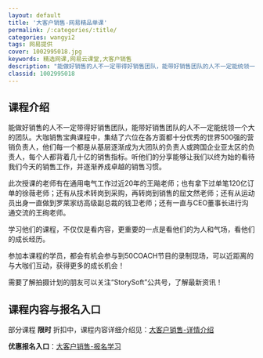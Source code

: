 ```yaml
---
layout: default
title: '大客户销售-网易精品单课'
permalink: /:categories/:title/
categories: wangyi2
tags: 网易提供
cover: 1002995018.jpg
keywords: 精选网课,网易云课堂,大客户销售
description: "能做好销售的人不一定带得好销售团队，能带好销售团队的人不一定能统领一个大的团队。大咖销售宝典课程中，集结了六位在各方面都十分优秀的世界500强的营销负责人，他们每一个都是从基层逐渐成为大团队"
classid: 1002995018
---
```


## 课程介绍

能做好销售的人不一定带得好销售团队，能带好销售团队的人不一定能统领一个大的团队。大咖销售宝典课程中，集结了六位在各方面都十分优秀的世界500强的营销负责人，他们每一个都是从基层逐渐成为大团队的负责人或跨国企业亚太区的负责人，每个人都背着几十亿的销售指标。听他们的分享能够让我们以终为始的看待我们今天的销售工作，并逐渐养成卓越的销售习惯。

此次授课的老师有在通用电气工作过近20年的王飚老师；也有拿下过单笔120亿订单的徐薇老师；还有从技术转岗到采购，再转岗到销售的屈文然老师；还有从运动员出身一直做到罗莱家纺高级副总裁的钱卫老师；还有一直与CEO董事长进行沟通交流的王绚老师。

学习他们的课程，不仅仅是看内容，更重要的一点是看他们的为人和气场，看他们的成长经历。

参加本课程的学员，都会有机会参与到50COACH节目的录制现场，可以近距离的与大咖们互动，获得更多的成长机会！

需要了解拍摄计划的朋友可以关注“StorySoft”公共号，了解最新资讯！

## 课程内容与报名入口

部分课程 **限时** 折扣中，课程内容详细介绍见：[大客户销售-详情介绍](https://study.163.com/course/introduction/1002995018.htm?share=1&shareId=1025206652&utm_campaign=share&utm_medium=iphoneShare&utm_source=&utm_u=1025206652)

**优惠报名入口**：[大客户销售-报名学习](https://study.163.com/course/introduction/1002995018.htm?share=1&shareId=1025206652&utm_campaign=share&utm_medium=iphoneShare&utm_source=&utm_u=1025206652)

